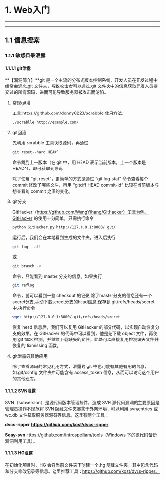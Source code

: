 # 1.  Web入门

---

---

## 1.1  信息搜索

### 1.1.1  敏感目录泄露

#### 1.1.1.1  git泄露

**【漏洞简介】**git 是一个主流的分布式版本控制系统，开发人员在开发过程中经常会遗忘.git 文件夹，导致攻击者可以通过.git 文件夹中的信息获取开发人员提交过的所有源码，进而可能导致服务器被攻击而沦陷。

1. 常规git泄

   工具:https://github.com/denny0223/scrabble
   使用方法:

   ```bash
   ./scrablle http://example.com/
   ```

2. git回滚

   先利用 scrabble 工具获取源码，再通过 

   ```bash
   git reset--hard HEAD^
   ```

   命令跳到上一版本（在 git 中，用 HEAD 表示当前版本，上一个版本是 HEAD^），即可获取到源码

   除了使用 “git reset”，更简单的方式是通过 “git log-stat” 命令查看每个 commit 修改了哪些文件，再用 “gitdiff HEAD commit-id” 比较在当前版本与想查看的 commit 之间的变化。

3. git分支

    GitHacker（https://github.com/WangYihang/GitHacker）工具为例。GitHacker 的使用十分简单，只需执行命令 

   ```bash
   python GitHacker.py http://127.0.0.1:8000/.git/
   ```

   运行后，我们会在本地看到生成的文件夹，进入后执行

   ```bash
   git log --all
   ```

   或

   ```bash
   git branch -v
   ```

    命令，只能看到 master 分支的信息。如果执行 

   ```bash
   git reflog
   ```

   命令，就可以看到一些 checkout 的记录,除了master分支的信息还有一个secret分支,手动下载sercet分支的head信息,保存到.git/refs/heads/secret中,执行命令

   ```bash
   wget http://127.0.0.1:8000/.git/refs/heads/secret
   ```

   恢复 head 信息后，我们可以复用 GitHacker 的部分代码，以实现自动恢复分支的效果。在 GitHacker 的代码中可以看到，他是先下载 object 文件，再使用 git fsck 检测，并继续下载缺失的文件。此处可以直接复用检测缺失文件并恢复的 fixmissing 函数。

4. git泄露的其他应用

   除了查看源码的常见利用方式，泄露的 git 中也可能有其他有用的信息，如.git/config 文件夹中可能含有 access_token 信息，从而可以访问这个用户的其他仓库。

#### 1.1.1.2  SVN泄露

SVN（subversion）是源代码版本管理软件，造成 SVN 源代码漏洞的主要原因是管理员操作不规范将 SVN 隐藏文件夹暴露于外网环境，可以利用.svn/entries 或 wc.db 文件获取服务器源码等信息。这里有两个工具：

**dvcs-ripper** **https://github.com/kost/dvcs-ripper**

**Seay-svn**   https://github.com/Introspelliam/tools（Windows 下的源代码备份漏洞利用工具）。

#### 1.1.1.3  HG泄露

在初始化项目时，HG 会在当前文件夹下创建一个.hg 隐藏文件夹，其中包含代码和分支修改记录等信息。这里推荐工具：https://github.com/kost/dvcs-ripper。

